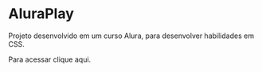 # AluraPlay

Projeto desenvolvido em um curso Alura, para desenvolver habilidades em CSS.

Para acessar clique aqui.
